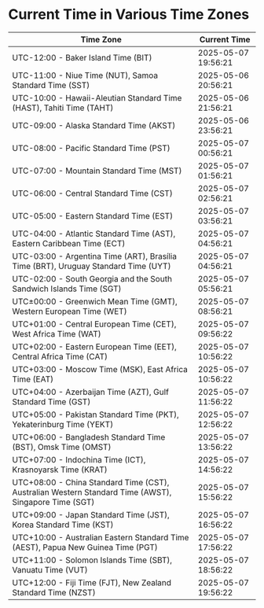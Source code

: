 # Current Time in Various Time Zones

| Time Zone | Current Time |
|-----------|--------------|
| UTC-12:00 - Baker Island Time (BIT) | 2025-05-07 19:56:21 |
| UTC-11:00 - Niue Time (NUT), Samoa Standard Time (SST) | 2025-05-06 20:56:21 |
| UTC-10:00 - Hawaii-Aleutian Standard Time (HAST), Tahiti Time (TAHT) | 2025-05-06 21:56:21 |
| UTC-09:00 - Alaska Standard Time (AKST) | 2025-05-06 23:56:21 |
| UTC-08:00 - Pacific Standard Time (PST) | 2025-05-07 00:56:21 |
| UTC-07:00 - Mountain Standard Time (MST) | 2025-05-07 01:56:21 |
| UTC-06:00 - Central Standard Time (CST) | 2025-05-07 02:56:21 |
| UTC-05:00 - Eastern Standard Time (EST) | 2025-05-07 03:56:21 |
| UTC-04:00 - Atlantic Standard Time (AST), Eastern Caribbean Time (ECT) | 2025-05-07 04:56:21 |
| UTC-03:00 - Argentina Time (ART), Brasília Time (BRT), Uruguay Standard Time (UYT) | 2025-05-07 04:56:21 |
| UTC-02:00 - South Georgia and the South Sandwich Islands Time (SGT) | 2025-05-07 05:56:21 |
| UTC±00:00 - Greenwich Mean Time (GMT), Western European Time (WET) | 2025-05-07 08:56:21 |
| UTC+01:00 - Central European Time (CET), West Africa Time (WAT) | 2025-05-07 09:56:22 |
| UTC+02:00 - Eastern European Time (EET), Central Africa Time (CAT) | 2025-05-07 10:56:22 |
| UTC+03:00 - Moscow Time (MSK), East Africa Time (EAT) | 2025-05-07 10:56:22 |
| UTC+04:00 - Azerbaijan Time (AZT), Gulf Standard Time (GST) | 2025-05-07 11:56:22 |
| UTC+05:00 - Pakistan Standard Time (PKT), Yekaterinburg Time (YEKT) | 2025-05-07 12:56:22 |
| UTC+06:00 - Bangladesh Standard Time (BST), Omsk Time (OMST) | 2025-05-07 13:56:22 |
| UTC+07:00 - Indochina Time (ICT), Krasnoyarsk Time (KRAT) | 2025-05-07 14:56:22 |
| UTC+08:00 - China Standard Time (CST), Australian Western Standard Time (AWST), Singapore Time (SGT) | 2025-05-07 15:56:22 |
| UTC+09:00 - Japan Standard Time (JST), Korea Standard Time (KST) | 2025-05-07 16:56:22 |
| UTC+10:00 - Australian Eastern Standard Time (AEST), Papua New Guinea Time (PGT) | 2025-05-07 17:56:22 |
| UTC+11:00 - Solomon Islands Time (SBT), Vanuatu Time (VUT) | 2025-05-07 18:56:22 |
| UTC+12:00 - Fiji Time (FJT), New Zealand Standard Time (NZST) | 2025-05-07 19:56:22 |
